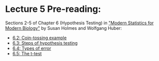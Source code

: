 # Lecture 5 Pre-reading:

Sections 2-5 of Chapter 6 (Hypothesis Testing) in ["Modern Statistics for Modern Biology"](http://web.stanford.edu/class/bios221/book/) by Susan Holmes and Wolfgang Huber:

* [6.2: Coin-tossing example](https://www.huber.embl.de/msmb/06-chap.html#sec-cointossing)
* [6.3: Steps of hypothesis testing](https://www.huber.embl.de/msmb/06-chap.html#sec-fivesteps)
* [6.4: Types of error](https://www.huber.embl.de/msmb/06-chap.html#sec-testing-typesoferror)
* [6.5: The t-test](https://www.huber.embl.de/msmb/06-chap.html#sec-testing-ttest)

